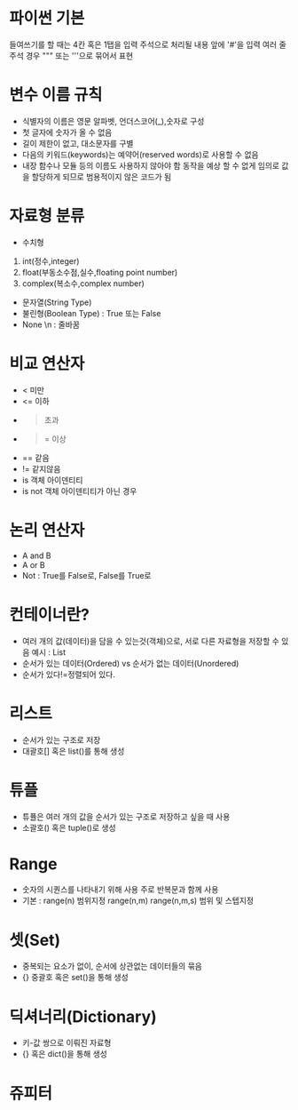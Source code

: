 # 파이썬 기본
들여쓰기를 할 때는 4칸 혹은 1탭을 입력
주석으로 처리될 내용 앞에 '#'을 입력 여러 줄 주석 경우 """ 또는 '''으로 묶어서  표현
# 변수 이름 규칙
- 식별자의 이름은 영문 알파벳, 언더스코어(_),숫자로 구성
- 첫 글자에 숫자가 올 수 없음
- 길이 제한이 없고, 대소문자를 구별
- 다음의 키워드(keywords)는 예약어(reserved words)로 사용할 수 없음
- 내장 함수나 모듈 등의 이름도 사용하지 않아야 함 동작을 예상 할 수 없게 임의로 값을 할당하게 되므로 범용적이지 않은 코드가 됨
# 자료형 분류
- 수치형
1. int(정수,integer)
2. float(부동소수점,실수,floating point number)
3. complex(복소수,complex number)
- 문자열(String Type)
- 불린형(Boolean Type) : True 또는 False
- None
\n : 줄바꿈
# 비교 연산자
- < 미만 
- <= 이하
- > 초과
- >= 이상
- == 같음
- != 같지않음
- is 객체 아이덴티티
- is not 객체 아이덴티티가 아닌 경우
# 논리 연산자
- A and B
- A or B
- Not : True를 False로, False를 True로
# 컨테이너란?
- 여러 개의 값(데이터)을 담을 수 있는것(객체)으로, 서로 다른 자료형을 저장할 수 있음 예시 : List
- 순서가 있는 데이터(Ordered) vs 순서가 없는 데이터(Unordered)
- 순서가 있다!=정렬되어 있다.
# 리스트
- 순서가 있는 구조로 저장
- 대괄호[] 혹은 list()를 통해 생성
# 튜플
- 튜퓰은 여러 개의 값을 순서가 있는 구조로 저장하고 싶을 때 사용
- 소괄호() 혹은 tuple()로 생성
# Range
- 숫자의 시퀀스를 나타내기 위해 사용 주로 반복문과 함께 사용
- 기본 : range(n) 범위지정 range(n,m) range(n,m,s) 범위 및 스텝지정
# 셋(Set)
- 중복되는 요소가 없이, 순서에 상관없는 데이터들의 묶음
- {} 중괄호 혹은 set()을 통해 생성
# 딕셔너리(Dictionary)
- 키-값 쌍으로 이뤄진 자료형
- {} 혹은 dict()을 통해 생성
# 쥬피터
